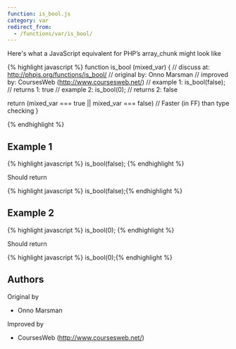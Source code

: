 ```yaml
---
function: is_bool.js
category: var
redirect_from:
  - /functions/var/is_bool/
---
```


<!-- WARNING! This file is auto generated by `npm run web:inject`, do not edit by hand -->

Here's what a JavaScript equivalent for PHP’s array_chunk might look like

{% highlight javascript %}
function is_bool (mixed_var) {
  //  discuss at: http://phpjs.org/functions/is_bool/
  // original by: Onno Marsman
  // improved by: CoursesWeb (http://www.coursesweb.net/)
  //   example 1: is_bool(false);
  //   returns 1: true
  //   example 2: is_bool(0);
  //   returns 2: false

  return (mixed_var === true || mixed_var === false) // Faster (in FF) than type checking
}

{% endhighlight %}

## Example 1

{% highlight javascript %}
is_bool(false);
{% endhighlight %}

Should return

{% highlight javascript %}
is_bool(false);{% endhighlight %}

## Example 2

{% highlight javascript %}
is_bool(0);
{% endhighlight %}

Should return

{% highlight javascript %}
is_bool(0);{% endhighlight %}


## Authors


Original by

- Onno Marsman


Improved by

- CoursesWeb (http://www.coursesweb.net/)

